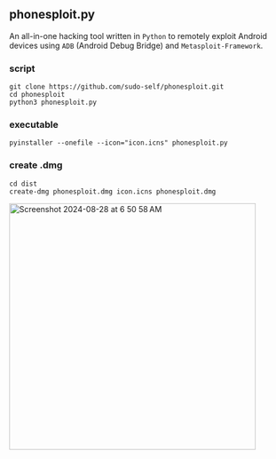 ## phonesploit.py

An all-in-one hacking tool written in `Python` to remotely exploit Android devices using `ADB` (Android Debug Bridge) and `Metasploit-Framework`.

### script

```
git clone https://github.com/sudo-self/phonesploit.git
cd phonesploit
python3 phonesploit.py
```
### executable

```
pyinstaller --onefile --icon="icon.icns" phonesploit.py
```
### create .dmg

```
cd dist
create-dmg phonesploit.dmg icon.icns phonesploit.dmg
```

<img width="444" alt="Screenshot 2024-08-28 at 6 50 58 AM" src="https://github.com/user-attachments/assets/3391df13-b5db-4a69-b1c2-972b39474ef8">
